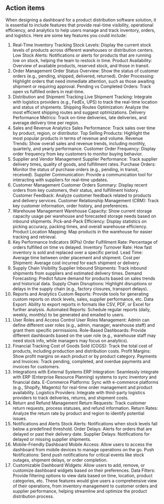 ## Action items

When designing a dashboard for a product distribution software solution, it is essential to include features that provide real-time visibility, operational efficiency, and analytics to help users manage and track inventory, orders, and logistics. Here are some key features you could include:

1. Real-Time Inventory Tracking
   Stock Levels: Display the current stock levels of products across different warehouses or distribution centers.
   Low Stock Alerts: Notifications or alerts for products that are running low on stock, helping the team to restock in time.
   Product Availability: Overview of available products, reserved stock, and those in transit.
2. Order Management
   Order Status Overview: Show the status of customer orders (e.g., pending, shipped, delivered, returned).
   Order Processing: Highlight orders that need immediate attention, such as those awaiting shipment or requiring approval.
   Pending vs Completed Orders: Track open vs fulfilled orders in real-time.
3. Distribution and Shipment Tracking
   Live Shipment Tracking: Integrate with logistics providers (e.g., FedEx, UPS) to track the real-time location and status of shipments.
   Shipping Routes Optimization: Analyze the most efficient shipping routes and suggest optimizations.
   Delivery Performance Metrics: Track on-time deliveries, late deliveries, and average delivery time per region.
4. Sales and Revenue Analytics
   Sales Performance: Track sales over time by product, region, or distributor.
   Top Selling Products: Highlight the most popular products in terms of revenue and volume.
   Revenue Trends: Show overall sales and revenue trends, including monthly, quarterly, and yearly performance.
   Customer Order Frequency: Display order frequency from key customers to monitor buying behavior.
5. Supplier and Vendor Management
   Supplier Performance: Track supplier delivery times, quality of goods, and fulfillment rates.
   Purchase Orders: Monitor the status of purchase orders (e.g., pending, in transit, received).
   Supplier Communication: Provide a communication tool for interacting with suppliers for real-time updates.
6. Customer Management
   Customer Orders Summary: Display recent orders from key customers, their status, and fulfillment history.
   Customer Feedback: Analyze customer feedback related to products and delivery services.
   Customer Relationship Management (CRM): Track key customer information, order history, and preferences.
7. Warehouse Management
   Warehouse Capacity: Show current storage capacity usage per warehouse and forecasted storage needs based on inbound shipments.
   Pick-and-Pack Efficiency: Display statistics on picking accuracy, packing times, and overall warehouse efficiency.
   Product Location Mapping: Map products in the warehouse for easier tracking and retrieval.
8. Key Performance Indicators (KPIs)
   Order Fulfillment Rate: Percentage of orders fulfilled on time vs delayed.
   Inventory Turnover Rate: How fast inventory is sold and replaced over a specific period.
   Lead Time: Average time between order placement and shipment.
   Cost per Shipment: Average cost incurred for each shipment or delivery.
9. Supply Chain Visibility
   Supplier Inbound Shipments: Track inbound shipments from suppliers and estimated delivery times.
   Demand Forecasting: Predict future demand for products based on sales trends and historical data.
   Supply Chain Disruptions: Highlight disruptions or delays in the supply chain (e.g., factory closures, transport delays).
10. Reports and Analytics
    Custom Reports: Provide tools for generating custom reports on stock levels, sales, supplier performance, etc.
    Data Export: Ability to export reports in formats like CSV, PDF, or Excel for further analysis.
    Automated Reports: Schedule regular reports (daily, weekly, monthly) to be generated and emailed to users.
11. User Roles and Access Control
    User Roles Management: Admin can define different user roles (e.g., admin, manager, warehouse staff) and grant them specific permissions.
    Role-Based Dashboards: Provide different dashboards based on the user role (e.g., warehouse staff may need stock info, while managers may focus on analytics).
12. Financial Tracking
    Cost of Goods Sold (COGS): Track the total cost of products, including production and distribution costs.
    Profit Margins: Show profit margins on each product or by product category.
    Payments and Invoices: Track pending, completed, and overdue payments and invoices for customers.
13. Integrations with External Systems
    ERP Integration: Seamlessly integrate with ERP (Enterprise Resource Planning) systems to sync inventory and financial data.
    E-Commerce Platforms: Sync with e-commerce platforms (e.g., Shopify, Magento) for real-time order management and product availability.
    Logistics Providers: Integrate with third-party logistics providers to track deliveries, returns, and shipment costs.
14. Return and Refund Management
    Return Requests: Track customer return requests, process statuses, and refund information.
    Return Rates: Analyze the return rate by product and region to identify potential issues.
15. Notifications and Alerts
    Stock Alerts: Notifications when stock levels fall below a predefined threshold.
    Order Delays: Alerts for orders that are delayed or past their delivery date.
    Supplier Delays: Notifications for delayed or missing supplier shipments.
16. Mobile-Friendly Dashboard
    Mobile Access: Allow users to access the dashboard from mobile devices to manage operations on the go.
    Push Notifications: Send push notifications for critical events like stock outages, shipment delays, or order completion.
17. Customizable Dashboard
    Widgets: Allow users to add, remove, or customize dashboard widgets based on their preferences.
    Data Filters: Provide filtering options to view data based on time, location, product categories, etc.
    These features would give users a comprehensive view of their operations, from inventory management to customer orders and supplier performance, helping streamline and optimize the product distribution process.

